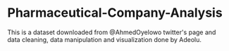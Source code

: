 # Pharmaceutical-Company-Analysis
This is a dataset downloaded from @AhmedOyelowo twitter's page and data cleaning, data manipulation and visualization done by Adeolu.
